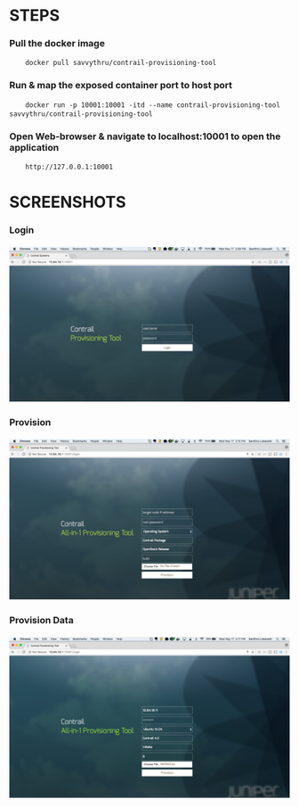 # STEPS

### Pull the docker image

        docker pull savvythru/contrail-provisioning-tool

### Run & map the exposed container port to host port
        
        docker run -p 10001:10001 -itd --name contrail-provisioning-tool savvythru/contrail-provisioning-tool

### Open Web-browser & navigate to localhost:10001 to open the application

        http://127.0.0.1:10001

# SCREENSHOTS

### Login<br /><br />![Login](https://github.com/savithruml/contrail-provisioning-tool/blob/master/screenshots/login.png "Login")

### Provision<br /><br />![Provision](https://github.com/savithruml/contrail-provisioning-tool/blob/master/screenshots/provision_empty.png "Provision")

### Provision Data<br /><br />![Provision Data](https://github.com/savithruml/contrail-provisioning-tool/blob/master/screenshots/provision_data.png "Provision Data")
